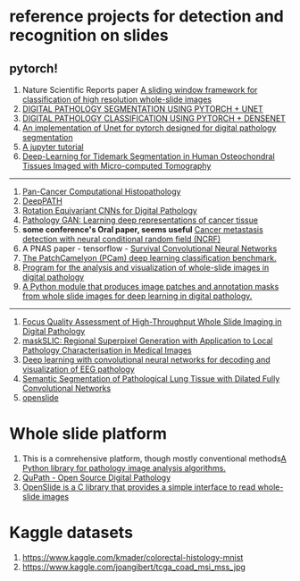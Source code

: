# reference projects for detection and recognition on slides
## pytorch!
1. Nature Scientific Reports paper [A sliding window framework for classification of high resolution whole-slide images](https://github.com/BMIRDS/deepslide?utm_source=social-facebook&utm_medium=pytorch&utm_campaign=organic&utm_content=post-url&utm_offering=artificial_intelligence&utm_product=deepside_013119)
1. [DIGITAL PATHOLOGY SEGMENTATION USING PYTORCH + UNET](http://www.andrewjanowczyk.com/pytorch-unet-for-digital-pathology-segmentation/)
1. [DIGITAL PATHOLOGY CLASSIFICATION USING PYTORCH + DENSENET](http://www.andrewjanowczyk.com/digital-pathology-classification-using-pytorch-densenet/)
1. [An implementation of Unet for pytorch designed for digital pathology segmentation](https://github.com/choosehappy/PytorchDigitalPathology)
1. [A jupyter tutorial](https://www.humanunsupervised.com/post/histopathological-cancer-detection)
1. [Deep-Learning for Tidemark Segmentation in Human Osteochondral Tissues Imaged with Micro-computed Tomography](https://github.com/MIPT-Oulu/mCTSegmentation)

---
1. [Pan-Cancer Computational Histopathology](https://github.com/gerstung-lab/PC-CHiP)
1. [DeepPATH](https://github.com/ncoudray/DeepPATH)
1. [Rotation Equivariant CNNs for Digital Pathology](https://paperswithcode.com/paper/rotation-equivariant-cnns-for-digital)
1. [Pathology GAN: Learning deep representations of cancer tissue](https://paperswithcode.com/paper/pathology-gan-learning-deep-representations)
1. **some conference's Oral paper, seems useful** [Cancer metastasis detection with neural conditional random field (NCRF)](https://github.com/baidu-research/NCRF)
1. A PNAS paper - tensorflow - [Survival Convolutional Neural Networks](https://github.com/CancerDataScience/SCNN)
1. [The PatchCamelyon (PCam) deep learning classification benchmark.](https://github.com/basveeling/pcam)
1. [Program for the analysis and visualization of whole-slide images in digital pathology](https://github.com/computationalpathologygroup/ASAP)
1. [A Python module that produces image patches and annotation masks from whole slide images for deep learning in digital pathology.](https://github.com/btcrabb/SlideSeg)

---
1. [Focus Quality Assessment of High-Throughput Whole Slide Imaging in Digital Pathology](https://paperswithcode.com/paper/focus-quality-assessment-of-high-throughput)
1. [maskSLIC: Regional Superpixel Generation with Application to Local Pathology Characterisation in Medical Images](https://paperswithcode.com/paper/maskslic-regional-superpixel-generation-with)
1. [Deep learning with convolutional neural networks for decoding and visualization of EEG pathology](https://paperswithcode.com/paper/deep-learning-with-convolutional-neural-1)
1. [Semantic Segmentation of Pathological Lung Tissue with Dilated Fully Convolutional Networks](https://paperswithcode.com/paper/semantic-segmentation-of-pathological-lung)
1. [openslide](https://openslide.org/)


# Whole slide platform
1. This is a comrehensive platform, though mostly conventional methods[A Python library for pathology image analysis algorithms.](https://github.com/DigitalSlideArchive/HistomicsTK)
1. [QuPath - Open Source Digital Pathology](https://github.com/qupath/qupath)
1. [OpenSlide is a C library that provides a simple interface to read whole-slide images](https://openslide.org/)

# Kaggle datasets
1. https://www.kaggle.com/kmader/colorectal-histology-mnist
1. https://www.kaggle.com/joangibert/tcga_coad_msi_mss_jpg
